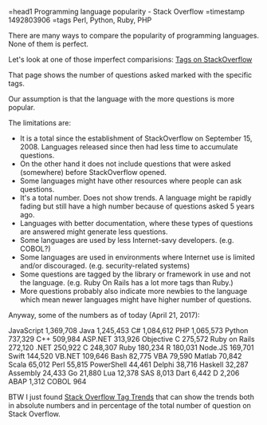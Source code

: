 =head1 Programming language popularity - Stack Overflow
=timestamp 1492803906
=tags Perl, Python, Ruby, PHP



There are many ways to compare the popularity of programming languages.
None of them is perfect.

Let's look at one of those imperfect comparisions: <a href="http://stackoverflow.com/tags">Tags on StackOverflow</a>



That page shows the number of questions asked marked with the specific tags.

Our assumption is that the language with the more questions is more popular.

The limitations are:
<ul>
<li>It is a total since the establishment of StackOverflow on September 15, 2008. Languages released since then had less time to accumulate questions.</li>
<li>On the other hand it does not include questions that were asked (somewhere) before StackOverflow opened.</li>
<li>Some languages might have other resources where people can ask questions.</li>
<li>It's a total number. Does not show trends. A language might be rapidly fading but still have a high number because of questions asked 5 years ago.</li>
<li>Languages with better documentation, where these types of questions are answered might generate less questions.</li>
<li>Some languages are used by less Internet-savy developers. (e.g. COBOL?)</li>
<li>Some languages are used in environments where Internet use is limited and/or discouraged. (e.g. security-related systems)</li>
<li>Some questions are tagged by the library or framework in use and not the language. (e.g. Ruby On Rails has a lot more tags than Ruby.)</li>
<li>More questions probably also indicate more newbies to the language which mean newer languages might have higher number of questions.</li>
</ul>

Anyway, some of the numbers as of today (April 21, 2017):

  JavaScript    1,369,708
  Java          1,245,453
  C#            1,084,612
  PHP           1,065,573
  Python          737,329
  C++             509,984
  ASP.NET         313,926
  Objective C     275,572
  Ruby on Rails   272,120
  .NET            250,922
  C               248,307
  Ruby            180,234
  R               180,031
  Node.JS         169,701
  Swift           144,520
  VB.NET          109,646
  Bash             82,775
  VBA              79,590
  Matlab           70,842
  Scala            65,012
  Perl             55,815
  PowerShell       44,461
  Delphi           38,716
  Haskell          32,287
  Assembly         24,433
  Go               21,880
  Lua              12,378
  SAS               8,013
  Dart              6,442
  D                 2,206
  ABAP              1,312
  COBOL               964

BTW I just found <a href="http://sotagtrends.com/">Stack Overflow Tag Trends</a> that can show the trends
both in absolute numbers and in percentage of the total number of question on Stack Overflow.


